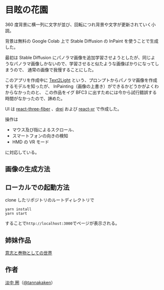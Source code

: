 # 目眩の花園

360 度背景に横一列に文字が並び、回転につれ背景や文字が更新されていく小説。

背景は無料の Google Colab 上で Stable Diffusion の InPaint を使うことで生成した。

最初は Stable Diffusion にパノラマ画像を追加学習させようとしたが、同じようなパノラマ画像しかないので、学習させると似たような画像ばかりになってしまうので、
通常の画像で我慢することにした。

このアプリを作成中に [Text2Light](https://github.com/FrozenBurning/Text2Light) という、プロンプトからパノラマ画像を作成するモデルを知ったが、
InPainting（画像の上書き）ができるかどうかがよくわからなかったのと、
この作品をイグ BFC3 に出すためには今から試行錯誤する時間がなかったので、諦めた。

UI は [react-three-fiber](https://github.com/pmndrs/react-three-fiber) 、[drei](https://github.com/pmndrs/drei) および [react-xr](https://github.com/pmndrs/react-xr) で作成した。

操作は

- マウス及び指によるスクロール、
- スマートフォンの向きの検知
- HMD の VR モード

に対応している。

## 画像の生成方法



## ローカルでの起動方法

clone したリポジトリのルートディレクトリで

    yarn install
    yarn start

することで`http://localhost:3000`でページが表示される。

## 姉妹作品

[意志と巻物としての世界](https://tannakaken.xyz/novels/TheWorldAsWillAndScroll)

## 作者

[淡中 圏](https://tannakaken.xyz)（[@tannakaken](https://twitter.com/tannakaken)）
